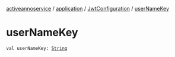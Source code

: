 [activeannoservice](../../index.md) / [application](../index.md) / [JwtConfiguration](index.md) / [userNameKey](./user-name-key.md)

# userNameKey

`val userNameKey: `[`String`](https://kotlinlang.org/api/latest/jvm/stdlib/kotlin/-string/index.html)